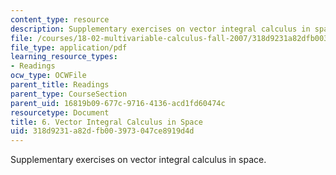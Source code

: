 ```yaml
---
content_type: resource
description: Supplementary exercises on vector integral calculus in space.
file: /courses/18-02-multivariable-calculus-fall-2007/318d9231a82dfb003973047ce8919d4d_vect_intgrl_calc.pdf
file_type: application/pdf
learning_resource_types:
- Readings
ocw_type: OCWFile
parent_title: Readings
parent_type: CourseSection
parent_uid: 16819b09-677c-9716-4136-acd1fd60474c
resourcetype: Document
title: 6. Vector Integral Calculus in Space
uid: 318d9231-a82d-fb00-3973-047ce8919d4d
---
```

Supplementary exercises on vector integral calculus in space.